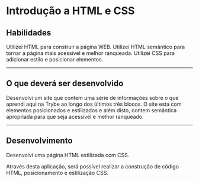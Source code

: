 # Introdução a HTML e CSS

## Habilidades
Utilizei HTML para construir a página WEB.
Utilizei HTML semântico para tornar a página mais acessível e melhor ranqueada.
Utilizei CSS para adicionar estilo e posicionar elementos.

---

## O que deverá ser desenvolvido
Desenvolvi um site que contem uma série de informações sobre o que aprendi aqui na Trybe ao longo dos últimos três blocos. O site esta com elementos posicionados e estilizados e além disto, contem semântica apropriada para que seja acessível e melhor ranqueado.

---

## Desenvolvimento
Desenvolvi uma página HTML estilizada com CSS.

Através desta aplicação, será possível realizar a construção de código HTML, posicionamento e estilização CSS.